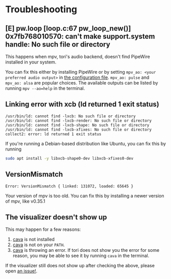 # Troubleshooting

## [E] pw.loop [loop.c:67 pw_loop_new()] 0x7fb768010570: can't make support.system handle: No such file or directory

This happens when mpv, tori's audio backend, doesn't find PipeWire installed in
your system.

You can fix this either by installing PipeWire or by setting
`mpv_ao: <your preferred audio output>` in [the configuration file](/tori/configuration).
`mpv_ao: pulse` and `mpv_ao: alsa` are popular choices. The available
outputs can be listed by running `mpv --ao=help` in the terminal.

## Linking error with xcb (ld returned 1 exit status)
```
/usr/bin/ld: cannot find -lxcb: No such file or directory         
/usr/bin/ld: cannot find -lxcb-render: No such file or directory
/usr/bin/ld: cannot find -lxcb-shape: No such file or directory 
/usr/bin/ld: cannot find -lxcb-xfixes: No such file or directory
collect2: error: ld returned 1 exit status          
```

If you're running a Debian-based distribution like Ubuntu, you can fix this by running
```bash
sudo apt install -y libxcb-shape0-dev libxcb-xfixes0-dev
```

## VersionMismatch
```
Error: VersionMismatch { linked: 131072, loaded: 65645 }
```

Your version of mpv is too old. You can fix this by installing a newer version of mpv, like v0.35.1

## The visualizer doesn't show up

This may happen for a few reasons:
1. [cava](https://github.com/karlstav/cava) is not installed
2. [cava](https://github.com/karlstav/cava) is not on your `PATH`.
3. [cava](https://github.com/karlstav/cava) is throwing an error. If tori does
   not show you the error for some reason, you may be able to see it by running
   `cava` in the terminal.

If the visualizer still does not show up after checking the above, please open [an issue!](https://github.com/LeoRiether/tori/issues).
